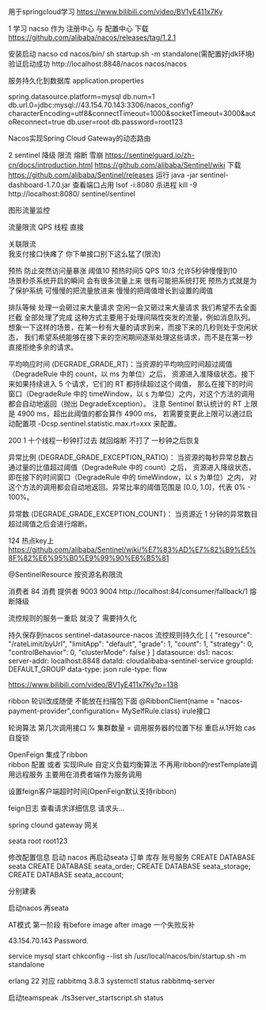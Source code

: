 用于springcloud学习
https://www.bilibili.com/video/BV1yE411x7Ky

1 学习 nacso 作为 注册中心 与 配置中心
下载
https://github.com/alibaba/nacos/releases/tag/1.2.1

安装启动 nacso
cd nacos/bin/
sh startup.sh -m standalone(需配置好jdk环境)
验证启动成功
http://localhost:8848/nacos  nacos/nacos

服务持久化到数据库
application.properties

spring.datasource.platform=mysql
db.num=1
db.url.0=jdbc:mysql://43.154.70.143:3306/nacos_config?characterEncoding=utf8&connectTimeout=1000&socketTimeout=3000&autoReconnect=true
db.user=root
db.password=root123

Nacos实现Spring Cloud Gateway的动态路由

2 sentinel     降级 限流 熔断 雪崩 https://sentinelguard.io/zh-cn/docs/introduction.html 
https://github.com/alibaba/Sentinel/wiki
下载
https://github.com/alibaba/Sentinel/releases
运行 java -jar sentinel-dashboard-1.7.0.jar 
查看端口占用
lsof -i:8080
杀进程
kill -9 
http://localhost:8080/  sentinel/sentinel

图形流量监控

流量限流 
QPS 线程
直接

关联限流  
我支付接口快瘫了  你下单接口别下这么猛了(限流)

预热  防止突然访问量暴涨
阈值10 预热时间5  QPS 10/3 允许5秒钟慢慢到10   
场景秒杀系统开启的瞬间 会有很多流量上来 很有可能把系统打死 
预热方式就是为了保护系统 可慢慢的把流量放进来 慢慢的把阈值增长到设置的阈值

排队等候 
处理一会砸过来大量请求  空闲一会又砸过来大量请求 
我们希望不去全面拦截 全部处理了完成
这种方式主要用于处理间隔性突发的流量，例如消息队列。
想象一下这样的场景，在某一秒有大量的请求到来，而接下来的几秒则处于空闲状态，
我们希望系统能够在接下来的空闲期间逐渐处理这些请求，而不是在第一秒直接拒绝多余的请求。

平均响应时间 (DEGRADE_GRADE_RT)：当资源的平均响应时间超过阈值（DegradeRule 中的 count，以 ms 为单位）之后，
资源进入准降级状态。接下来如果持续进入 5 个请求，它们的 RT 都持续超过这个阈值，
那么在接下的时间窗口（DegradeRule 中的 timeWindow，以 s 为单位）之内，对这个方法的调用都会自动地返回（抛出 DegradeException）。
注意 Sentinel 默认统计的 RT 上限是 4900 ms，超出此阈值的都会算作 4900 ms，
若需要变更此上限可以通过启动配置项 -Dcsp.sentinel.statistic.max.rt=xxx 来配置。

200  1
十个线程一秒钟打过去 就回熔断  不打了 一秒钟之后恢复

异常比例 (DEGRADE_GRADE_EXCEPTION_RATIO)：
当资源的每秒异常总数占通过量的比值超过阈值（DegradeRule 中的 count）之后，
资源进入降级状态，即在接下的时间窗口（DegradeRule 中的 timeWindow，以 s 为单位）之内，
对这个方法的调用都会自动地返回。异常比率的阈值范围是 [0.0, 1.0]，代表 0% - 100%。


异常数 (DEGRADE_GRADE_EXCEPTION_COUNT)：
当资源近 1 分钟的异常数目超过阈值之后会进行熔断。

124 热点key上
https://github.com/alibaba/Sentinel/wiki/%E7%83%AD%E7%82%B9%E5%8F%82%E6%95%B0%E9%99%90%E6%B5%81

@SentinelResource 按资源名称限流

消费者 84 消费 提供者 9003 9004 http://localhost:84/consumer/fallback/1 
熔断降级 

流控规则的服务一重启 就没了
需要持久化

持久保存到nacos
sentinel-datasource-nacos
  流控规则持久化
      [
        {
          "resource": "/rateLimit/byUrl",
          "limitApp": "default",
          "grade": 1,
          "count": 1,
          "strategy": 0,
          "controlBehavior": 0,
          "clusterMode": false
        }
      ]
      datasource:
        ds1:
          nacos:
            server-addr: localhost:8848
            dataId: cloudalibaba-sentinel-service
            groupId: DEFAULT_GROUP
            data-type: json
            rule-type: flow
            
            
https://www.bilibili.com/video/BV1yE411x7Ky?p=138 

ribbon 轮训改成随便 不能放在扫描包下面
@RibbonClient(name = "nacos-payment-provider",configuration= MySelfRule.class)
irule接口

轮询算法
第几次调用接口 % 集群数量 = 调用服务器的位置下标  重启从1开始
cas 自旋锁

OpenFeign  集成了ribbon  
ribbon 配置 或者 实现IRule 自定义负载均衡算法 
不再用ribbon的restTemplate调用远程服务
主要用在消费者端作为服务调用

设置feign客户端超时时间(OpenFeign默认支持ribbon)

feign日志 查看请求详细信息 请求头...

spring clound gateway 网关

seata
root
root123

修改配置信息 启动 nacos 再启动seata
订单 库存 账号服务
CREATE DATABASE seata
CREATE DATABASE seata_order;
CREATE DATABASE seata_storage;
CREATE DATABASE seata_account;

分别建表 

启动nacos 再seata

AT模式 第一阶段 有before image after image  一个失败反补

43.154.70.143
Password.


service mysql start
chkconfig --list
sh /usr/local/nacos/bin/startup.sh -m standalone


erlang 22 对应  rabbitmq 3.8.3
systemctl status rabbitmq-server

启动teamspeak
./ts3server_startscript.sh status


